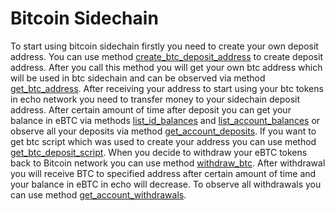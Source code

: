 # Bitcoin Sidechain

To start using bitcoin sidechain firstly you need to create your own deposit address. You can use method [create_btc_deposit_address](/api-reference/echo-wallet-api/README.md#create_btc_deposit_address-account-backup_address-broadcast) to create deposit address. After you call this method you will get your own btc address which will be used in btc sidechain and can be observed via method [get_btc_address](/api-reference/echo-wallet-api/README.md#get_btc_address-account). After receiving your address to start using your btc tokens in echo network you need to transfer money to your sidechain deposit address. After certain amount of time after deposit you can get your balance in eBTC via methods [list_id_balances](/api-reference/echo-wallet-api/README.md#list_id_balances-id) and [list_account_balances](/api-reference/echo-wallet-api/README.md#list_account_balances-id) or observe all your deposits via method [get_account_deposits](/api-reference/echo-wallet-api/README.md#get_account_deposits-account-type). If you want to get btc script which was used to create your address you can use method [get_btc_deposit_script](/api-reference/echo-wallet-api/README.md#get_btc_deposit_script-address). When you decide to withdraw your eBTC tokens back to Bitcoin network you can use method [withdraw_btc](/api-reference/echo-wallet-api/README.md#withdraw_btc-account-btc_addr-value-broadcast). After withdrawal you will receive BTC to specified address after certain amount of time and your balance in eBTC in echo will decrease. To observe all withdrawals you can use method [get_account_withdrawals](/api-reference/echo-wallet-api/README.md#get_account_withdrawals-account-type).
